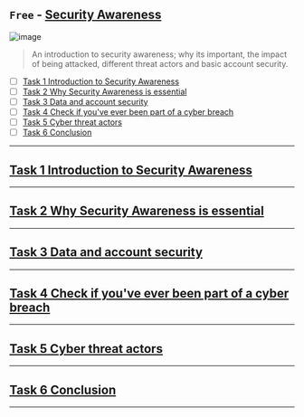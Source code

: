 ## `Free` - [Security Awareness](https://tryhackme.com/room/securityawarenessintro)
![image](https://user-images.githubusercontent.com/51442719/172191250-ff82edc6-b5bd-4264-aeaf-8ab6118495f3.png)
> An introduction to security awareness; why its important, the impact of being attacked, different threat actors and basic account security.
- [ ] [Task 1  Introduction to Security Awareness](#task-1--introduction-to-security-awareness)
- [ ] [Task 2  Why Security Awareness is essential](#task-2--why-security-awareness-is-essential)
- [ ] [Task 3  Data and account security](#task-3--data-and-account-security)
- [ ] [Task 4  Check if you've ever been part of a cyber breach](#task-4--check-if-youve-ever-been-part-of-a-cyber-breach)
- [ ] [Task 5  Cyber threat actors](#task-5--cyber-threat-actors)
- [ ] [Task 6  Conclusion](#task-6--conclusion)

---

## [Task 1  Introduction to Security Awareness]()

---

## [Task 2  Why Security Awareness is essential]()

---

## [Task 3  Data and account security]()

---

## [Task 4  Check if you've ever been part of a cyber breach]()

---

## [Task 5  Cyber threat actors]()

---

## [Task 6  Conclusion]()

---

